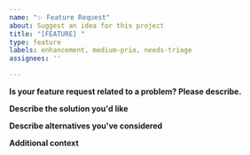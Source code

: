 ```yaml
---
name: "✨ Feature Request"
about: Suggest an idea for this project
title: "[FEATURE] "
type: feature
labels: enhancement, medium-prio, needs-triage
assignees: ''

---
```


**Is your feature request related to a problem? Please describe.**

**Describe the solution you'd like**

**Describe alternatives you've considered**

**Additional context**
